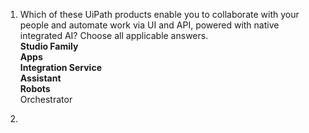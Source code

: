 1. Which of these UiPath products enable you to collaborate with your people and automate work via UI and API, powered with native integrated AI? Choose all applicable answers.<br>
    **Studio Family<br>
    Apps<br>
    Integration Service<br>
    Assistant<br>
    Robots<br>**
    Orchestrator

2. 
